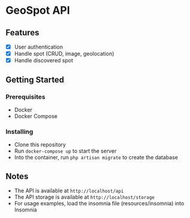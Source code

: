 # GeoSpot API

## Features

- [x] User authentication
- [x] Handle spot (CRUD, image, geolocation)
- [x] Handle discovered spot

## Getting Started

### Prerequisites

- Docker
- Docker Compose

### Installing

- Clone this repository
- Run `docker-compose up` to start the server
- Into the container, run `php artisan migrate` to create the database

## Notes

- The API is available at `http://localhost/api`
- The API storage is available at `http://localhost/storage`
- For usage examples, load the insomnia file (resources/insomnia) into Insomnia

